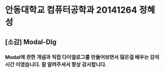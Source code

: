 # 안동대학교 컴퓨터공학과 20141264 정혜성

## [소감] Modal-Dlg
### Modal에 관한 개념과 직접 다이얼로그를 만들어보면서 많은걸 배우는 강의시간 이였습니다. 잘 알려주셔서 항상 감사합니다.
